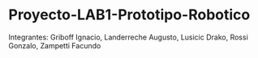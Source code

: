 # Proyecto-LAB1-Prototipo-Robotico
Integrantes: Griboff Ignacio, Landerreche Augusto, Lusicic Drako, Rossi Gonzalo, Zampetti Facundo
